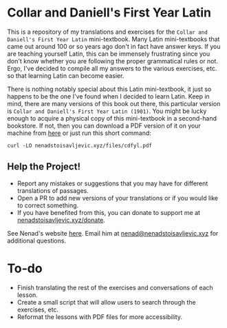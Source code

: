# Collar and Daniell's First Year Latin

This is a repository of my translations and exercises for the `Collar and Daniell's First Year Latin` mini-textbook. Many Latin mini-textbooks that came out around 100 or so years ago don't in fact have answer keys. If you are teaching yourself Latin, this can be immensely frustrating since you don't know whether you are following the proper grammatical rules or not. Ergo, I've decided to compile all my answers to the various exercises, etc. so that learning Latin can become easier.

There is nothing notably special about this Latin mini-textbook, it just so happens to be the one I've found when I decided to learn Latin. Keep in mind, there are many versions of this book out there, this particular version is `Collar and Daniell's First Year Latin (1901)`. You might be lucky enough to acquire a physical copy of this mini-textbook in a second-hand bookstore. If not, then you can download a PDF version of it on your machine from [here](https://nenadstoisavljevic.xyz/files/cdfyl.pdf) or just run this short command:

```
curl -LO nenadstoisavljevic.xyz/files/cdfyl.pdf
```

## Help the Project!

- Report any mistakes or suggestions that you may have for different translations of passages.
- Open a PR to add new versions of your translations or if you would like to correct something.
- If you have benefited from this, you can donate to support me at [nenadstoisavljevic.xyz/donate](https://nenadstoisavljevic.xyz/donate.html).

See Nenad's website [here](https://nenadstoisavljevic.xyz). Email him at [nenad@nenadstoisavljevic.xyz](mailto:nenad@nenadstoisavljevic.xyz) for additional questions.

# To-do

- Finish translating the rest of the exercises and conversations of each lesson.
- Create a small script that will allow users to search through the exercises, etc.
- Reformat the lessons with PDF files for more accessibility.
